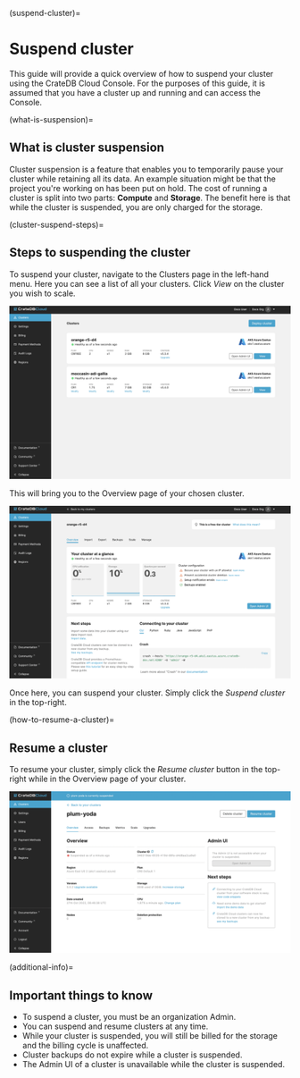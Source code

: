 (suspend-cluster)=
# Suspend cluster

This guide will provide a quick overview of how to suspend your cluster
using the CrateDB Cloud Console. For the purposes of this guide, it is
assumed that you have a cluster up and running and can access the
Console.

(what-is-suspension)=
## What is cluster suspension

Cluster suspension is a feature that enables you to temporarily pause
your cluster while retaining all its data. An example situation might be
that the project you\'re working on has been put on hold. The cost of
running a cluster is split into two parts: **Compute** and **Storage**.
The benefit here is that while the cluster is suspended, you are only
charged for the storage.

(cluster-suspend-steps)=
## Steps to suspending the cluster

To suspend your cluster, navigate to the Clusters page in the left-hand
menu. Here you can see a list of all your clusters. Click *View* on the
cluster you wish to scale.

![Cloud Console Clusters overview](../_assets/img/clusters-overview.png)

This will bring you to the Overview page of your chosen cluster.

![Cloud Console Clusters overview](../_assets/img/cluster-overview.png)

Once here, you can suspend your cluster. Simply click the *Suspend
cluster* in the top-right.

(how-to-resume-a-cluster)=
## Resume a cluster

To resume your cluster, simply click the *Resume cluster* button in the
top-right while in the Overview page of your cluster.

![Cloud Console resume cluster](../_assets/img/cluster-resume.png)

(additional-info)=
## Important things to know

-   To suspend a cluster, you must be an organization Admin.
-   You can suspend and resume clusters at any time.
-   While your cluster is suspended, you will still be billed for the
    storage and the billing cycle is unaffected.
-   Cluster backups do not expire while a cluster is suspended.
-   The Admin UI of a cluster is unavailable while the cluster is
    suspended.
